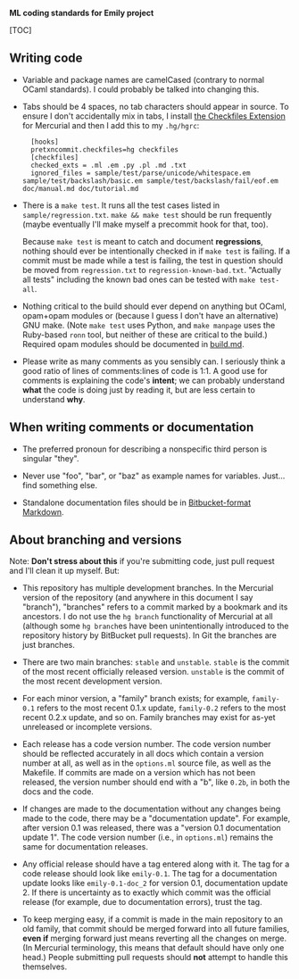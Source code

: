 **ML coding standards for Emily project**

[TOC]

## Writing code

- Variable and package names are camelCased (contrary to normal OCaml standards). I could probably be talked into changing this.
- Tabs should be 4 spaces, no tab characters should appear in source. To ensure I don't accidentally mix in tabs, I install [the Checkfiles Extension](http://mercurial.selenic.com/wiki/CheckFilesExtension) for Mercurial and then I add this to my `.hg/hgrc`:

        [hooks]
        pretxncommit.checkfiles=hg checkfiles
        [checkfiles]
        checked_exts = .ml .em .py .pl .md .txt
        ignored_files = sample/test/parse/unicode/whitespace.em sample/test/backslash/basic.em sample/test/backslash/fail/eof.em doc/manual.md doc/tutorial.md

- There is a `make test`. It runs all the test cases listed in `sample/regression.txt`. `make && make test` should be run frequently (maybe eventually I'll make myself a precommit hook for that, too).

    Because `make test` is meant to catch and document **regressions**, nothing should ever be intentionally checked in if `make test` is failing. If a commit must be made while a test is failing, the test in question should be moved from `regression.txt` to `regression-known-bad.txt`. "Actually all tests" including the known bad ones can be tested with `make test-all`.

- Nothing critical to the build should ever depend on anything but OCaml, opam+opam modules or (because I guess I don't have an alternative) GNU make. (Note `make test` uses Python, and `make manpage` uses the Ruby-based `ronn` tool, but neither of these are critical to the build.) Required opam modules should be documented in [build.md](build.md).

- Please write as many comments as you sensibly can. I seriously think a good ratio of lines of comments:lines of code is 1:1.  A good use for comments is explaining the code's **intent**; we can probably understand **what** the code is doing just by reading it, but are less certain to understand **why**.

## When writing comments or documentation

- The preferred pronoun for describing a nonspecific third person is singular "they".

- Never use "foo", "bar", or "baz" as example names for variables. Just... find something else.

- Standalone documentation files should be in [Bitbucket-format Markdown](https://bitbucket.org/tutorials/markdowndemo).

## About branching and versions

Note: **Don't stress about this** if you're submitting code, just pull request and I'll clean it up myself. But:

- This repository has multiple development branches. In the Mercurial version of the repository (and anywhere in this document I say "branch"), "branches" refers to a commit marked by a bookmark and its ancestors. I do not use the `hg branch` functionality of Mercurial at all (although some `hg branch`es have been unintentionally introduced to the repository history by BitBucket pull requests). In Git the branches are just branches.

- There are two main branches: `stable` and `unstable`. `stable` is the commit of the most recent officially released version. `unstable` is the commit of the most recent development version.

- For each minor version, a "family" branch exists; for example, `family-0.1` refers to the most recent 0.1.x update, `family-0.2` refers to the most recent 0.2.x update, and so on. Family branches may exist for as-yet unreleased or incomplete versions.

- Each release has a code version number. The code version number should be reflected accurately in all docs which contain a version number at all, as well as in the `options.ml` source file, as well as the Makefile. If commits are made on a version which has not been released, the version number should end with a "b", like `0.2b`, in both the docs and the code.

- If changes are made to the documentation without any changes being made to the code, there may be a "documentation update". For example, after version 0.1 was released, there was a "version 0.1 documentation update 1". The code version number (i.e., in `options.ml`) remains the same for documentation releases.

- Any official release should have a tag entered along with it. The tag for a code release should look like `emily-0.1`. The tag for a documentation update looks like `emily-0.1-doc_2` for version 0.1, documentation update 2. If there is uncertainty as to exactly which commit was the official release (for example, due to documentation errors), trust the tag.

- To keep merging easy, if a commit is made in the main repository to an old family, that commit should be merged forward into all future families, **even if** merging forward just means reverting all the changes on merge. (In Mercurial terminology, this means that default should have only one head.) People submitting pull requests should **not** attempt to handle this themselves.